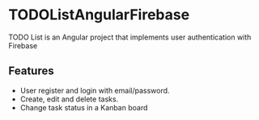 # TODOListAngularFirebase

TODO List is an Angular project that implements user authentication with Firebase

## Features

* User register and login with email/password.
* Create, edit and delete tasks.
* Change task status in a Kanban board
